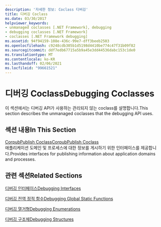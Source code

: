 ```yaml
---
description: '자세한 정보: Coclass 디버깅'
title: 디버깅 Coclass
ms.date: 03/30/2017
helpviewer_keywords:
- unmanaged coclasses [.NET Framework], debugging
- debugging coclasses [.NET Framework]
- coclasses [.NET Framework debugging]
ms.assetid: 94f94159-108e-436c-99e7-dff3beeb2503
ms.openlocfilehash: c9248cdb305b1d5198d4410be774c47f31b09f82
ms.sourcegitcommit: ddf7edb67715a5b9a45e3dd44536dabc153c1de0
ms.translationtype: MT
ms.contentlocale: ko-KR
ms.lasthandoff: 02/06/2021
ms.locfileid: "99661521"
---
```

# <a name="debugging-coclasses"></a><span data-ttu-id="7c8f0-103">디버깅 Coclass</span><span class="sxs-lookup"><span data-stu-id="7c8f0-103">Debugging Coclasses</span></span>

<span data-ttu-id="7c8f0-104">이 섹션에서는 디버깅 API가 사용하는 관리되지 않는 coclass를 설명합니다.</span><span class="sxs-lookup"><span data-stu-id="7c8f0-104">This section describes the unmanaged coclasses that the debugging API uses.</span></span>  
  
## <a name="in-this-section"></a><span data-ttu-id="7c8f0-105">섹션 내용</span><span class="sxs-lookup"><span data-stu-id="7c8f0-105">In This Section</span></span>  

 [<span data-ttu-id="7c8f0-106">CorpubPublish Coclass</span><span class="sxs-lookup"><span data-stu-id="7c8f0-106">CorpubPublish Coclass</span></span>](corpubpublish-coclass.md)  
 <span data-ttu-id="7c8f0-107">애플리케이션 도메인 및 프로세스에 대한 정보를 게시하기 위한 인터페이스를 제공합니다.</span><span class="sxs-lookup"><span data-stu-id="7c8f0-107">Provides interfaces for publishing information about application domains and processes.</span></span>  
  
## <a name="related-sections"></a><span data-ttu-id="7c8f0-108">관련 섹션</span><span class="sxs-lookup"><span data-stu-id="7c8f0-108">Related Sections</span></span>  

 [<span data-ttu-id="7c8f0-109">디버깅 인터페이스</span><span class="sxs-lookup"><span data-stu-id="7c8f0-109">Debugging Interfaces</span></span>](debugging-interfaces.md)  
  
 [<span data-ttu-id="7c8f0-110">디버깅 전역 정적 함수</span><span class="sxs-lookup"><span data-stu-id="7c8f0-110">Debugging Global Static Functions</span></span>](debugging-global-static-functions.md)  
  
 [<span data-ttu-id="7c8f0-111">디버깅 열거형</span><span class="sxs-lookup"><span data-stu-id="7c8f0-111">Debugging Enumerations</span></span>](debugging-enumerations.md)  
  
 [<span data-ttu-id="7c8f0-112">디버깅 구조체</span><span class="sxs-lookup"><span data-stu-id="7c8f0-112">Debugging Structures</span></span>](debugging-structures.md)

